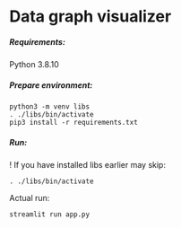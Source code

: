 # Data graph visualizer 

##### Requirements:
Python 3.8.10

##### Prepare environment:

```
python3 -m venv libs
. ./libs/bin/activate
pip3 install -r requirements.txt
```

##### Run:
! If you have installed libs earlier may skip:
```
. ./libs/bin/activate
```
Actual run:
```
streamlit run app.py
```

